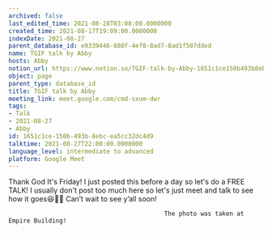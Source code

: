 ```yaml
---
archived: false
last_edited_time: 2021-08-28T03:08:00.0000000
created_time: 2021-08-17T19:09:00.0000000
indexDate: 2021-08-27
parent_database_id: e9339446-880f-4ef0-8ad7-8ad1f507dded
name: TGIF talk by Abby
hosts: Abby
notion_url: https://www.notion.so/TGIF-talk-by-Abby-1651c1ce150b493b8ebcea5cc32dc4d9
object: page
parent_type: database_id
title: TGIF talk by Abby
meeting_link: meet.google.com/cmd-sxum-dwr
tags:
- Talk
- 2021-08-27
- Abby
id: 1651c1ce-150b-493b-8ebc-ea5cc32dc4d9
talktime: 2021-08-27T22:00:00.0000000
language_level: intermediate to advanced
platform: Google Meet
---
```




Thank God It's Friday! I just posted this before a day so let's do a FREE TALK!
I usually don't post too much here so let's just meet and talk to see how it goes😆👍🏻
Can’t wait to see y’all soon!



                                               The photo was taken at Empire Building!












